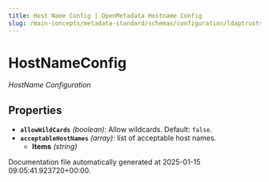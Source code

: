 ```yaml
---
title: Host Name Config | OpenMetadata Hostname Config
slug: /main-concepts/metadata-standard/schemas/configuration/ldaptruststoreconfig/hostnameconfig
---
```


# HostNameConfig

*HostName Configuration*

## Properties

- **`allowWildCards`** *(boolean)*: Allow wildcards. Default: `false`.
- **`acceptableHostNames`** *(array)*: list of acceptable host names.
  - **Items** *(string)*


Documentation file automatically generated at 2025-01-15 09:05:41.923720+00:00.
